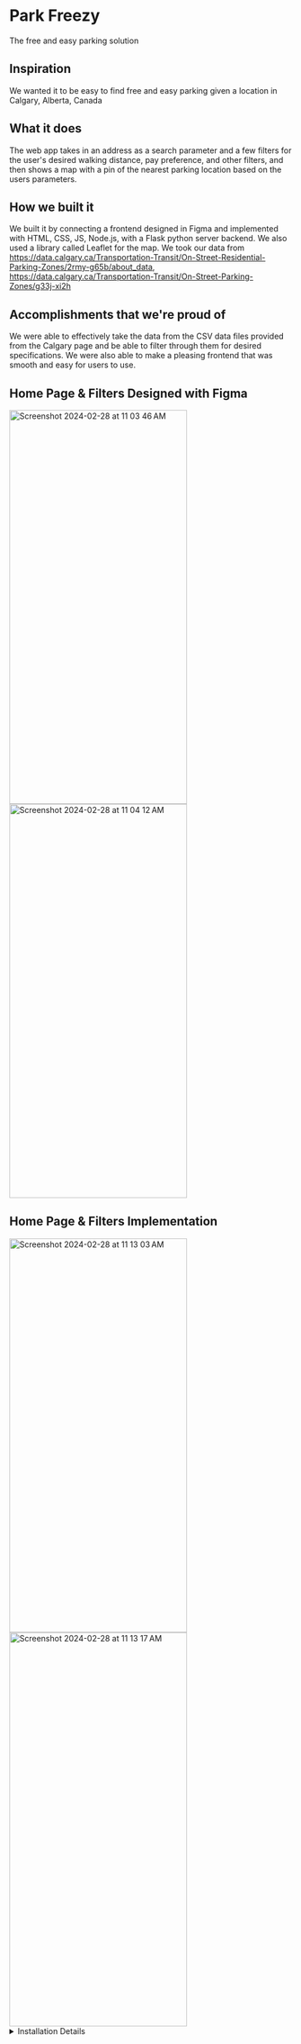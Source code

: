 # Park Freezy
The free and easy parking solution

## Inspiration
We wanted it to be easy to find free and easy parking given a location in Calgary, Alberta, Canada
## What it does
The web app takes in an address as a search parameter and a few filters for the user's desired walking distance, pay preference, and other filters, and then shows a map with a pin of the nearest parking location based on the users parameters.
## How we built it
We built it by connecting a frontend designed in Figma and implemented with HTML, CSS, JS, Node.js, with a Flask python server backend. We also used a library called Leaflet for the map. We took our data from https://data.calgary.ca/Transportation-Transit/On-Street-Residential-Parking-Zones/2rmy-g65b/about_data, https://data.calgary.ca/Transportation-Transit/On-Street-Parking-Zones/g33j-xi2h
## Accomplishments that we're proud of
We were able to effectively take the data from the CSV data files provided from the Calgary page and be able to filter through them for desired specifications. We were also able to make a pleasing frontend that was smooth and easy for users to use.

## Home Page & Filters Designed with Figma
<img width="316" height="700" alt="Screenshot 2024-02-28 at 11 03 46 AM" src="https://github.com/AidanThadAnd/Parking-Locator/assets/78242226/8ce3c680-2bc9-4ef6-aef5-e9759ccebc75">
<img width="316" height="700" alt="Screenshot 2024-02-28 at 11 04 12 AM" src="https://github.com/AidanThadAnd/Parking-Locator/assets/78242226/984f1105-5e9b-4fe3-aceb-36f07b60a9d3">

## Home Page & Filters Implementation
<img width="316" height="700" alt="Screenshot 2024-02-28 at 11 13 03 AM" src="https://github.com/AidanThadAnd/Parking-Locator/assets/78242226/c0655b3b-bd9e-46d0-92b6-cb71df62bb8f">
<img width="316" height="700" alt="Screenshot 2024-02-28 at 11 13 17 AM" src="https://github.com/AidanThadAnd/Parking-Locator/assets/78242226/07dbee15-b7f7-4098-bd34-65d3af5d96f1">


<details>
  <summary>Installation Details</summary>
  To avoid the pain of dependency hell if you want to install and/or test this you will use the following steps to ensure proper repeatability and organization.

  1. Activate the python virtual environment
    ```bash
    cd backend
    source/bin/activate  # Activate the virtual environment on Unix/macOS
    # OR
    myenv\Scripts\activate  # Activate the virtual environment on Windows
    ```
  2. Install packages from 'requirements.txt'
     ```bash
     pip install -r requirements.txt
     ```
  3. If you decide to add additional packages
     ```bash
     pip freeze > requirements.txt
     ```
    
   **By following these steps this should ensure that using this project is as painless as can be**
</details>

